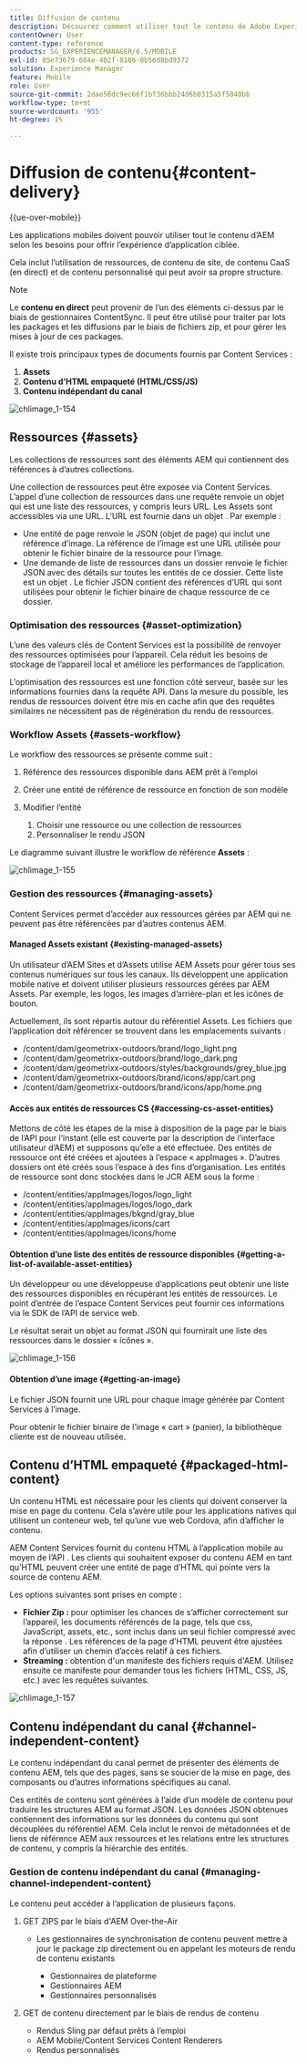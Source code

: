 ```yaml
---
title: Diffusion de contenu
description: Découvrez comment utiliser tout le contenu de Adobe Experience Manager pour offrir l’expérience d’application ciblée.
contentOwner: User
content-type: reference
products: SG_EXPERIENCEMANAGER/6.5/MOBILE
exl-id: 85e73679-684e-402f-8186-8b56d8bd9372
solution: Experience Manager
feature: Mobile
role: User
source-git-commit: 2dae56dc9ec66f1bf36bbb24d6b0315a5f5040bb
workflow-type: tm+mt
source-wordcount: '955'
ht-degree: 1%

---
```


# Diffusion de contenu{#content-delivery}

{{ue-over-mobile}}

Les applications mobiles doivent pouvoir utiliser tout le contenu d’AEM selon les besoins pour offrir l’expérience d’application ciblée.

Cela inclut l’utilisation de ressources, de contenu de site, de contenu CaaS (en direct) et de contenu personnalisé qui peut avoir sa propre structure.

>[!NOTE]
>
>Le **contenu en direct** peut provenir de l’un des éléments ci-dessus par le biais de gestionnaires ContentSync. Il peut être utilisé pour traiter par lots les packages et les diffusions par le biais de fichiers zip, et pour gérer les mises à jour de ces packages.

Il existe trois principaux types de documents fournis par Content Services :

1. **Assets**
1. **Contenu d’HTML empaqueté (HTML/CSS/JS)**
1. **Contenu indépendant du canal**

![chlimage_1-154](assets/chlimage_1-154.png)

## Ressources {#assets}

Les collections de ressources sont des éléments AEM qui contiennent des références à d’autres collections.

Une collection de ressources peut être exposée via Content Services. L’appel d’une collection de ressources dans une requête renvoie un objet qui est une liste des ressources, y compris leurs URL. Les Assets sont accessibles via une URL. L’URL est fournie dans un objet . Par exemple :

* Une entité de page renvoie le JSON (objet de page) qui inclut une référence d’image. La référence de l’image est une URL utilisée pour obtenir le fichier binaire de la ressource pour l’image.
* Une demande de liste de ressources dans un dossier renvoie le fichier JSON avec des détails sur toutes les entités de ce dossier. Cette liste est un objet . Le fichier JSON contient des références d’URL qui sont utilisées pour obtenir le fichier binaire de chaque ressource de ce dossier.

### Optimisation des ressources {#asset-optimization}

L’une des valeurs clés de Content Services est la possibilité de renvoyer des ressources optimisées pour l’appareil. Cela réduit les besoins de stockage de l’appareil local et améliore les performances de l’application.

L’optimisation des ressources est une fonction côté serveur, basée sur les informations fournies dans la requête API. Dans la mesure du possible, les rendus de ressources doivent être mis en cache afin que des requêtes similaires ne nécessitent pas de régénération du rendu de ressources.

### Workflow Assets {#assets-workflow}

Le workflow des ressources se présente comme suit :

1. Référence des ressources disponible dans AEM prêt à l’emploi
1. Créer une entité de référence de ressource en fonction de son modèle
1. Modifier l’entité

   1. Choisir une ressource ou une collection de ressources
   1. Personnaliser le rendu JSON

Le diagramme suivant illustre le workflow de référence **Assets** :

![chlimage_1-155](assets/chlimage_1-155.png)

### Gestion des ressources {#managing-assets}

Content Services permet d’accéder aux ressources gérées par AEM qui ne peuvent pas être référencées par d’autres contenus AEM.

#### Managed Assets existant {#existing-managed-assets}

Un utilisateur d’AEM Sites et d’Assets utilise AEM Assets pour gérer tous ses contenus numériques sur tous les canaux. Ils développent une application mobile native et doivent utiliser plusieurs ressources gérées par AEM Assets. Par exemple, les logos, les images d’arrière-plan et les icônes de bouton.

Actuellement, ils sont répartis autour du référentiel Assets. Les fichiers que l’application doit référencer se trouvent dans les emplacements suivants :

* /content/dam/geometrixx-outdoors/brand/logo_light.png
* /content/dam/geometrixx-outdoors/brand/logo_dark.png
* /content/dam/geometrixx-outdoors/styles/backgrounds/grey_blue.jpg
* /content/dam/geometrixx-outdoors/brand/icons/app/cart.png
* /content/dam/geometrixx-outdoors/brand/icons/app/home.png

#### Accès aux entités de ressources CS {#accessing-cs-asset-entities}

Mettons de côté les étapes de la mise à disposition de la page par le biais de l’API pour l’instant (elle est couverte par la description de l’interface utilisateur d’AEM) et supposons qu’elle a été effectuée. Des entités de ressource ont été créées et ajoutées à l’espace « appImages ». D’autres dossiers ont été créés sous l’espace à des fins d’organisation. Les entités de ressource sont donc stockées dans le JCR AEM sous la forme :

* /content/entities/appImages/logos/logo_light
* /content/entities/appImages/logos/logo_dark
* /content/entities/appImages/bkgnd/gray_blue
* /content/entities/appImages/icons/cart
* /content/entities/appImages/icons/home

#### Obtention d’une liste des entités de ressource disponibles {#getting-a-list-of-available-asset-entities}

Un développeur ou une développeuse d’applications peut obtenir une liste des ressources disponibles en récupérant les entités de ressources. Le point d’entrée de l’espace Content Services peut fournir ces informations via le SDK de l’API de service web.

Le résultat serait un objet au format JSON qui fournirait une liste des ressources dans le dossier « icônes ».

![chlimage_1-156](assets/chlimage_1-156.png)

#### Obtention d’une image {#getting-an-image}

Le fichier JSON fournit une URL pour chaque image générée par Content Services à l’image.

Pour obtenir le fichier binaire de l’image « cart » (panier), la bibliothèque cliente est de nouveau utilisée.

## Contenu d’HTML empaqueté {#packaged-html-content}

Un contenu HTML est nécessaire pour les clients qui doivent conserver la mise en page du contenu. Cela s’avère utile pour les applications natives qui utilisent un conteneur web, tel qu’une vue web Cordova, afin d’afficher le contenu.

AEM Content Services fournit du contenu HTML à l’application mobile au moyen de l’API . Les clients qui souhaitent exposer du contenu AEM en tant qu’HTML peuvent créer une entité de page d’HTML qui pointe vers la source de contenu AEM.

Les options suivantes sont prises en compte :

* **Fichier Zip :** pour optimiser les chances de s’afficher correctement sur l’appareil, les documents référencés de la page, tels que css, JavaScript, assets, etc., sont inclus dans un seul fichier compressé avec la réponse . Les références de la page d’HTML peuvent être ajustées afin d’utiliser un chemin d’accès relatif à ces fichiers.
* **Streaming :** obtention d&#39;un manifeste des fichiers requis d&#39;AEM. Utilisez ensuite ce manifeste pour demander tous les fichiers (HTML, CSS, JS, etc.) avec les requêtes suivantes.

![chlimage_1-157](assets/chlimage_1-157.png)

## Contenu indépendant du canal {#channel-independent-content}

Le contenu indépendant du canal permet de présenter des éléments de contenu AEM, tels que des pages, sans se soucier de la mise en page, des composants ou d’autres informations spécifiques au canal.

Ces entités de contenu sont générées à l’aide d’un modèle de contenu pour traduire les structures AEM au format JSON. Les données JSON obtenues contiennent des informations sur les données du contenu qui sont découplées du référentiel AEM. Cela inclut le renvoi de métadonnées et de liens de référence AEM aux ressources et les relations entre les structures de contenu, y compris la hiérarchie des entités.

### Gestion de contenu indépendant du canal {#managing-channel-independent-content}

Le contenu peut accéder à l’application de plusieurs façons.

1. GET ZIPS par le biais d&#39;AEM Over-the-Air

   * Les gestionnaires de synchronisation de contenu peuvent mettre à jour le package zip directement ou en appelant les moteurs de rendu de contenu existants

      * Gestionnaires de plateforme
      * Gestionnaires AEM
      * Gestionnaires personnalisés

1. GET de contenu directement par le biais de rendus de contenu

   * Rendus Sling par défaut prêts à l’emploi
   * AEM Mobile/Content Services Content Renderers
   * Rendus personnalisés
